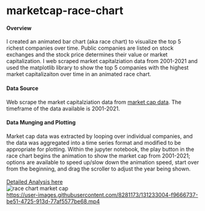 # marketcap-race-chart

#### Overview
I created an animated bar chart (aka race chart) to visualize the top 5 richest companies over time. Public companies are listed on stock exchanges and the stock price determines their value or market capitalization. I web scraped market capitalziation data from 2001-2021 and used the matplotlib library to show the top 5 companies with the highest market capitalizaiton over time in an animated race chart.
<br />
#### Data Source
Web scrape the market capitalziation data from [market cap data](https://companiesmarketcap.com/usa/largest-companies-in-the-usa-by-market-cap/). The timeframe of the data available is 2001-2021.
<br />
#### Data Munging and Plotting
Market cap data was extracted by looping over individual companies, and the data was aggregated into a time series format and modified to be appropriate for plotting. 
Within the jupyter notebook, the play button in the race chart begins the animation to show the market cap from 2001-2021; options are available to speed up/slow down the animation speed, start over from the beginning, and drag the scroller to adjust the year being shown.\
<br />
[Detailed Analysis here](https://github.com/mehdinaq/marketcap-race-chart/blob/main/Race%20Chart.ipynb)
<br />
![race chart market cap](https://user-images.githubusercontent.com/8281173/131232420-d133f36d-0ee5-4e82-a490-8986cbce7c5a.png)
<br />
https://user-images.githubusercontent.com/8281173/131233004-f9666737-be51-4725-913d-77af5577be68.mp4


